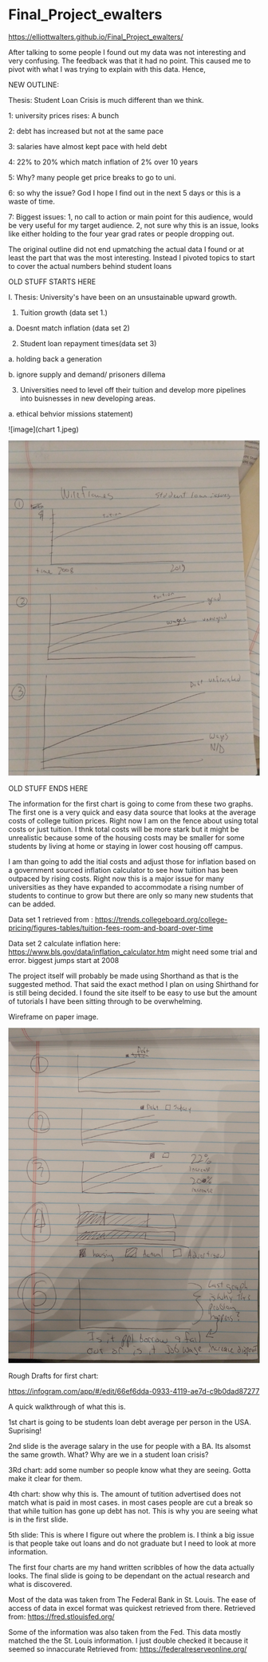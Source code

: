 # Final_Project_ewalters

https://elliottwalters.github.io/Final_Project_ewalters/

After talking to some people I found out my data was not interesting and very confusing. The feedback was that it had no point. This caused me to pivot with what I was trying to explain with this data. Hence,

NEW OUTLINE:

Thesis: Student Loan Crisis is much different than we think.

1: university prices rises: A bunch

2: debt has increased but not at the same pace

3: salaries have almost kept pace with held debt

4: 22% to 20% which match inflation of 2% over 10 years

5: Why? many people get price breaks to go to uni.

6: so why the issue? God I hope I find out in the next 5 days or this is a waste of time.

7: Biggest issues: 1, no call to action or main point for this audience, would be very useful for my target audience. 2, not sure why this is an issue, looks like either holding to the four year grad rates or people dropping out.

The original outline did not end upmatching the actual data I found or at least the part that was the most interesting. Instead I pivoted topics to start to cover the actual numbers behind student loans


OLD STUFF STARTS HERE

I. Thesis: University's have been on an unsustainable upward growth. 

1. Tuition growth (data set 1.)

a. Doesnt match inflation (data set 2)

2. Student loan repayment times(data set 3)

a. holding back a generation

b. ignore supply and demand/ prisoners dillema

3. Universities need to level off their tuition and develop more pipelines into buisnesses in new developing areas.

a. ethical behvior missions statement)

![image](chart 1.jpeg)


![image](trial1.jpg)

OLD STUFF ENDS HERE

The information for the first chart is going to come from these two graphs. The first one is a very quick and easy data source that looks at the average costs of college tuition prices. Right now I am on the fence about using total costs or just tuition. I thnk total costs will be more stark but it might be unrealistic because some of the housing costs may be smaller for some students by living at home or staying in lower cost housing off campus. 

I am than going to add the itial costs and adjust those for inflation based on a government sourced inflation calculator to see how tuition has been outpaced by rising costs. Right now this is a major issue for many universities as they have expanded to accommodate a rising number of students to continue to grow but there are only so many new students that can be added.

Data set 1 retrieved from : https://trends.collegeboard.org/college-pricing/figures-tables/tuition-fees-room-and-board-over-time

Data set 2 calculate inflation here: https://www.bls.gov/data/inflation_calculator.htm might need some trial and error. biggest jumps start at 2008

The project itself will probably be made using Shorthand as that is the suggested method. That said the exact method I plan on using Shirthand for is still being decided. I found the site itself to be easy to use but the amount of tutorials I have been sitting through to be overwhelming. 


Wireframe on paper image.

![image](IMG_20190731_142052519.jpg)

Rough Drafts for first chart:

https://infogram.com/app/#/edit/66ef6dda-0933-4119-ae7d-c9b0dad87277

A quick walkthrough of what this is. 

1st chart is going to be students loan debt average per person in the USA. Suprising!

2nd slide is the average salary in the use for people with a BA. Its alsomst the same growth. What? Why are we in a student loan crisis?

3Rd chart: add some number so people know what they are seeing. Gotta make it clear for them.

4th chart: show why this is. The amount of tutition advertised does not match what is paid in most cases. in most cases people are cut a break so that while tuition has gone up debt has not. This is why you are seeing what is in the first slide.

5th slide: This is where I figure out where the problem is. I think a big issue is that people take out loans and do not graduate but I need to look at more information.

The first four charts are my hand written scribbles of how the data actually looks. The final slide is going to be dependant on the actual research and what is discovered.

Most of the data was taken from The Federal Bank in St. Louis. The ease of access of data in excel format was quickest retrieved from there. 
Retrieved from: https://fred.stlouisfed.org/

Some of the information was also taken from the Fed. This data mostly matched the the St. Louis information. I just double checked it because it seemed so innaccurate
Retrieved from: https://federalreserveonline.org/





